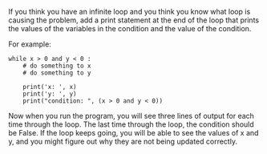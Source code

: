If you think you have an infinite loop and you think you know what loop is causing the problem, add a <span>print</span> statement at the end of the loop that prints the values of the variables in the condition and the value of the condition.

For example:

    while x > 0 and y < 0 :
        # do something to x
        # do something to y

        print('x: ', x)
        print('y: ', y)
        print("condition: ", (x > 0 and y < 0))

Now when you run the program, you will see three lines of output for each time through the loop. The last time through the loop, the condition should be <span>False</span>. If the loop keeps going, you will be able to see the values of <span>x</span> and <span>y</span>, and you might figure out why they are not being updated correctly.

